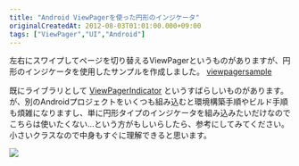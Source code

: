 ```yaml
---
title: "Android ViewPagerを使った円形のインジケータ"
originalCreatedAt: 2012-08-03T01:01:00.000+09:00
tags: ["ViewPager","UI","Android"]
---
```

左右にスワイプしてページを切り替えるViewPagerというものがありますが、円形のインジケータを使用したサンプルを作成しました。
[viewpagersample](https://bitbucket.org/ksoichiro/viewpagersample)
<!--more-->
既にライブラリとして [ViewPagerIndicator](http://viewpagerindicator.com/) というすばらしいものがあります。が、別のAndroidプロジェクトをいくつも組み込むと環境構築手順やビルド手順も煩雑になりますし、単に円形タイプのインジケータを組み込みたいだけなのでこちらは使いたくない…という方がもしいらしたら、参考にしてみてください。
小さいクラスなので中身もすぐに理解できると思います。

[![](/img/2012-08-android-viewpager_1.png)](/img/2012-08-android-viewpager_1.png)
